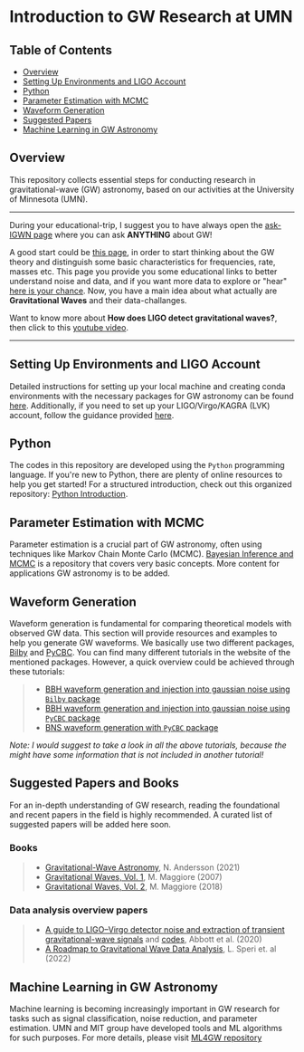 # Introduction to GW Research at UMN

## Table of Contents
- [Overview](#overview)
- [Setting Up Environments and LIGO Account](#setting-up-environments-and-ligo-account)
- [Python](#python)
- [Parameter Estimation with MCMC](#parameter-estimation-with-mcmc)
- [Waveform Generation](#waveform-generation)
- [Suggested Papers](#suggested-papers)
- [Machine Learning in GW Astronomy](#machine-learning-in-gw-astronomy)

## Overview
This repository collects essential steps for conducting research in gravitational-wave (GW) astronomy, based on our activities at the University of Minnesota (UMN).
******************
During your educational-trip, I suggest you to have always open the [ask-IGWN page](https://ask.igwn.org/) where you can ask **ANYTHING** about GW!

A good start could be [this page](https://www.gw-openscience.org/path/), in order to start thinking about the GW theory and distinguish some basic characteristics for frequencies, rate, masses etc. This page you provide you some educational links to better understand noise and data, and if you want more data to explore or "hear" [here is your chance](https://labcit.ligo.caltech.edu/~jkanner/aapt/web/resources.html). Now, you have a main idea about what actually are **Gravitational Waves** and their data-challanges.

Want to know more about **How does LIGO detect gravitational waves?**, then click to this [youtube video](https://www.youtube.com/watch?v=X7RJHxeCulY&ab_channel=CraigCahillane).
*********************
## Setting Up Environments and LIGO Account

Detailed instructions for setting up your local machine and creating conda environments with the necessary packages for GW astronomy can be found [here](https://github.com/asasli/gw-intro-umn/blob/main/set_up.md). Additionally, if you need to set up your LIGO/Virgo/KAGRA (LVK) account, follow the guidance provided [here](https://github.com/asasli/gw-intro-umn/blob/main/lvk_account.md).

## Python

The codes in this repository are developed using the `Python` programming language. If you're new to Python, there are plenty of online resources to help you get started! For a structured introduction, check out this organized repository: [Python Introduction](https://github.com/asasli/Python_Intro_AUTh).

## Parameter Estimation with MCMC

Parameter estimation is a crucial part of GW astronomy, often using techniques like Markov Chain Monte Carlo (MCMC). [Bayesian Inference and MCMC](https://github.com/asasli/BayesMCMC) is a repository that covers very basic concepts. More content for applications GW astronomy is to be added.

## Waveform Generation

Waveform generation is fundamental for comparing theoretical models with observed GW data. This section will provide resources and examples to help you generate GW waveforms. We basically use two different packages, [Bilby](https://lscsoft.docs.ligo.org/bilby/) and [PyCBC](https://pycbc.org/pycbc/latest/html/index.html#). You can find many different tutorials in the website of the mentioned packages. However, a quick overview could be achieved through these tutorials:

> - [BBH waveform generation and injection into gaussian noise using ```Bilby``` package](https://github.com/asasli/gw-intro-umn/blob/main/https://github.com/asasli/gw-intro-umn/blob/main/BBH-Bilby_plus_injection.ipynb)
> - [BBH waveform generation and injection into gaussian noise using ```PyCBC``` package](https://github.com/asasli/gw-intro-umn/blob/main/BBH-PyCBC_plus_injection.ipynb)
> - [BNS waveform generation with ```PyCBC``` package]()

*Note: I would suggest to take a look in all the above tutorials, because the might have some information that is not included in another tutorial!*

## Suggested Papers and Books

For an in-depth understanding of GW research, reading the foundational and recent papers in the field is highly recommended. A curated list of suggested papers will be added here soon.

### Books

> - [Gravitational-Wave Astronomy](https://global.oup.com/academic/product/gravitational-wave-astronomy-9780198568032?cc=gr&lang=en&), N. Andersson (2021)
> - [Gravitational Waves, Vol. 1](https://oxford.universitypressscholarship.com/view/10.1093/acprof:oso/9780198570745.001.0001/acprof-9780198570745), M. Maggiore (2007)
> - [Gravitational Waves, Vol. 2](https://oxford.universitypressscholarship.com/view/10.1093/oso/9780198570899.001.0001/oso-9780198570899), M. Maggiore (2018)

### Data analysis overview papers
> - [A guide to LIGO–Virgo detector noise and extraction of transient gravitational-wave signals](https://iopscience.iop.org/article/10.1088/1361-6382/ab685e) and [codes](https://github.com/gw-odw/Data-Guide-Paper), Abbott et al. (2020)
> - [A Roadmap to Gravitational Wave Data Analysis](https://www.nature.com/articles/s41550-022-01849-y), L. Speri et. al (2022)

## Machine Learning in GW Astronomy

Machine learning is becoming increasingly important in GW research for tasks such as signal classification, noise reduction, and parameter estimation. UMN and MIT group have developed tools and ML algorithms for such purposes. For more details, please visit [ML4GW repository](https://github.com/ML4GW)
